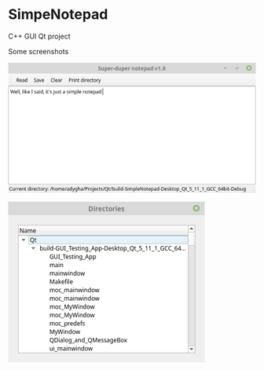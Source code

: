 # SimpeNotepad
C++ GUI Qt project

Some screenshots


![Main window](Screenshots/main.png "Main window screen's")


![Main window](Screenshots/dialog.png "Main window screen's")
